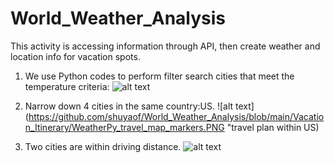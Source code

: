 # World_Weather_Analysis
This activity is accessing information through API, then create weather and location info for vacation spots.
1. We use Python codes to perform filter search cities that meet the temperature criteria: 
![alt text](https://github.com/shuyaof/World_Weather_Analysis/blob/main/Vacation_Search/WeatherPy_vacation_map.PNG "all qualified cities")

2. Narrow down 4 cities in the same country:US.
![alt text](https://github.com/shuyaof/World_Weather_Analysis/blob/main/Vacation_Itinerary/WeatherPy_travel_map_markers.PNG "travel plan within US)

3. Two cities are within driving distance.
![alt text](https://github.com/shuyaof/World_Weather_Analysis/blob/main/Vacation_Itinerary/WeatherPy_travel_map.PNG "driving route")

